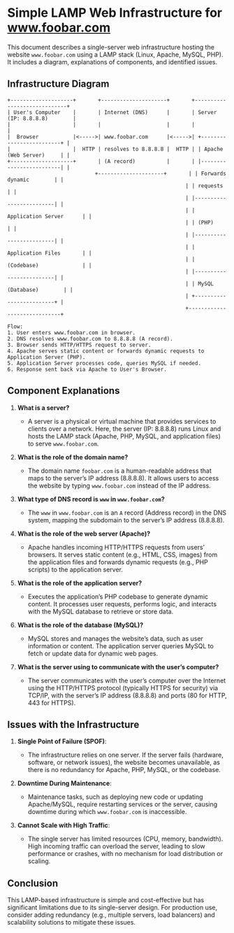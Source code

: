 # Simple LAMP Web Infrastructure for www.foobar.com

This document describes a single-server web infrastructure hosting the website `www.foobar.com` using a LAMP stack (Linux, Apache, MySQL, PHP). It includes a diagram, explanations of components, and identified issues.

## Infrastructure Diagram

```
+--------------------+       +---------------------+       +-----------------------------+
| User's Computer    |       | Internet (DNS)      |       | Server (IP: 8.8.8.8)        |
|                    |       |                     |       |                             |
|  Browser           |<----->| www.foobar.com      |<----->| +-------------------------+ |
|                    |  HTTP | resolves to 8.8.8.8 |  HTTP | | Apache (Web Server)     | |
+--------------------+       | (A record)          |       | |-------------------------| |
                            +---------------------+       | | Forwards dynamic        | |
                                                         | | requests                | |
                                                         | |-------------------------| |
                                                         | | Application Server      | |
                                                         | | (PHP)                   | |
                                                         | |-------------------------| |
                                                         | | Application Files       | |
                                                         | | (Codebase)              | |
                                                         | |-------------------------| |
                                                         | | MySQL (Database)        | |
                                                         | +-------------------------+ |
                                                         +-----------------------------+

Flow:
1. User enters www.foobar.com in browser.
2. DNS resolves www.foobar.com to 8.8.8.8 (A record).
3. Browser sends HTTP/HTTPS request to server.
4. Apache serves static content or forwards dynamic requests to Application Server (PHP).
5. Application Server processes code, queries MySQL if needed.
6. Response sent back via Apache to User's Browser.
```

## Component Explanations

1. **What is a server?**
   - A server is a physical or virtual machine that provides services to clients over a network. Here, the server (IP: 8.8.8.8) runs Linux and hosts the LAMP stack (Apache, PHP, MySQL, and application files) to serve `www.foobar.com`.

2. **What is the role of the domain name?**
   - The domain name `foobar.com` is a human-readable address that maps to the server’s IP address (8.8.8.8). It allows users to access the website by typing `www.foobar.com` instead of the IP address.

3. **What type of DNS record is `www` in `www.foobar.com`?**
   - The `www` in `www.foobar.com` is an `A` record (Address record) in the DNS system, mapping the subdomain to the server’s IP address (8.8.8.8).

4. **What is the role of the web server (Apache)?**
   - Apache handles incoming HTTP/HTTPS requests from users’ browsers. It serves static content (e.g., HTML, CSS, images) from the application files and forwards dynamic requests (e.g., PHP scripts) to the application server.

5. **What is the role of the application server?**
   - Executes the application’s PHP codebase to generate dynamic content. It processes user requests, performs logic, and interacts with the MySQL database to retrieve or store data.

6. **What is the role of the database (MySQL)?**
   - MySQL stores and manages the website’s data, such as user information or content. The application server queries MySQL to fetch or update data for dynamic web pages.

7. **What is the server using to communicate with the user’s computer?**
   - The server communicates with the user’s computer over the Internet using the HTTP/HTTPS protocol (typically HTTPS for security) via TCP/IP, with the server’s IP address (8.8.8.8) and ports (80 for HTTP, 443 for HTTPS).

## Issues with the Infrastructure

1. **Single Point of Failure (SPOF)**:
   - The infrastructure relies on one server. If the server fails (hardware, software, or network issues), the website becomes unavailable, as there is no redundancy for Apache, PHP, MySQL, or the codebase.

2. **Downtime During Maintenance**:
   - Maintenance tasks, such as deploying new code or updating Apache/MySQL, require restarting services or the server, causing downtime during which `www.foobar.com` is inaccessible.

3. **Cannot Scale with High Traffic**:
   - The single server has limited resources (CPU, memory, bandwidth). High incoming traffic can overload the server, leading to slow performance or crashes, with no mechanism for load distribution or scaling.

## Conclusion
This LAMP-based infrastructure is simple and cost-effective but has significant limitations due to its single-server design. For production use, consider adding redundancy (e.g., multiple servers, load balancers) and scalability solutions to mitigate these issues.
